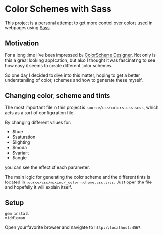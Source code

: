# Color Schemes with Sass
This project is a personal attempt to get more control over colors used in webpages using [Sass](http://sass-lang.com/).

## Motivation

For a long time I've been impressed by [ColorScheme Designer](http://colorschemedesigner.com/). Not only is this a great looking application, but also I thought it was fascinating to see how easy it seems to create different color schemes.

So one day I decided to dive into this matter, hoping to get a better understanding of color, schemes and how to generate these myself.


## Changing color, scheme and tints
The most important file in this project is `source/css/colors.css.scss`, which acts as a sort of configuration file.

By changing different values for:

 * $hue
 * $saturation
 * $lighting
 * $modal
 * $variant
 * $angle

you can see the effect of each parameter.

The main logic for generating the color scheme and the different tints is located in `source/css/mixins/_color-scheme.css.scss`. Just open the file and hopefully it will explain itself.

## Setup

    gem install
    middleman

Open your favorite browser and navigate to `http://localhost:4567`.



